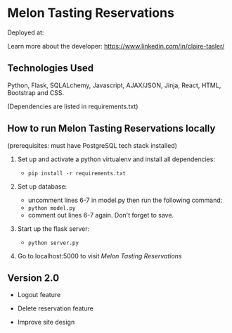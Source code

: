 # Melon Tasting Reservations 

Deployed at: 

Learn more about the developer: https://www.linkedin.com/in/claire-tasler/


## Technologies Used 
Python, Flask, SQLALchemy, Javascript, AJAX/JSON, Jinja, React, HTML, Bootstrap 
and CSS.

(Dependencies are listed in requirements.txt)

## How to run Melon Tasting Reservations locally
(prerequisites: must have PostgreSQL tech stack installed)

1. Set up and activate a python virtualenv and install all dependencies: 
    * `pip install -r requirements.txt`

2. Set up database: 
    * uncomment lines 6-7 in model.py then run the following command: 
    * `python model.py`
    * comment out lines 6-7 again. Don't forget to save. 

4. Start up the flask server: 
    * `python server.py` 

5. Go to localhost:5000 to visit *Melon Tasting Reservations*

## Version 2.0

* Logout feature

* Delete reservation feature

* Improve site design 
